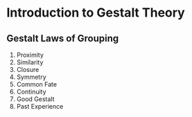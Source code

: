 Introduction to Gestalt Theory
==============================

## Gestalt Laws of Grouping ##

1. Proximity
2. Similarity
3. Closure
4. Symmetry
5. Common Fate
6. Continuity
7. Good Gestalt
8. Past Experience






